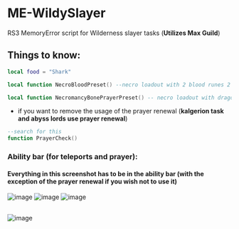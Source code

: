 # ME-WildySlayer
RS3 MemoryError script for Wilderness slayer tasks (**Utilizes Max Guild**)

## Things to know:
```lua
local food = "Shark"

local function NecroBloodPreset() --necro loadout with 2 blood runes 2 law runes for Annakarl Teleport, Super prayer renewal potion (not really needed) and a wildy sword

local function NecromancyBonePrayerPreset() -- necro loadout with dragontooth necklace and bonecrusher

```
- if you want to remove the usage of the prayer renewal (**kalgerion task and abyss lords use prayer renewal**)
```lua
--search for this
function PrayerCheck()
```
### Ability bar (for teleports and prayer):
#### Everything in this screenshot has to be in the ability bar (with the exception of the prayer renewal if you wish not to use it)
![image](https://github.com/animoofps/ME-WildySlayer/assets/144723877/4e02198c-ee48-4ca9-a680-6069bb4d408a)
![image](https://github.com/animoofps/ME-WildySlayer/assets/144723877/fa76244e-a0dc-4261-b540-ff1f7af79e18)
![image](https://github.com/animoofps/ME-WildySlayer/assets/144723877/318cadd8-f3e1-4292-bbb2-b1f8acce4271)


##
![image](https://github.com/animoofps/ME-WildySlayer/assets/144723877/7ea90ac7-f0cc-4f27-93ef-e4926dd5a3b2)
